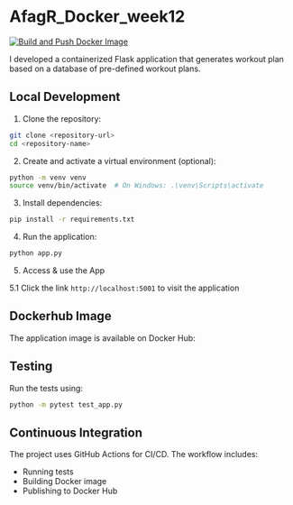 # AfagR_Docker_week12

[![Build and Push Docker Image](https://github.com/nogibjj/AfagR_Docker_mini12/actions/workflows/CI.yml/badge.svg)](https://github.com/nogibjj/AfagR_Docker_mini12/actions/workflows/CI.yml)

I developed a containerized Flask application that generates workout plan based on a database of pre-defined workout plans. 

## Local Development

1. Clone the repository:
```bash
git clone <repository-url>
cd <repository-name>
```

2. Create and activate a virtual environment (optional):
```bash
python -m venv venv
source venv/bin/activate  # On Windows: .\venv\Scripts\activate
```

3. Install dependencies:
```bash
pip install -r requirements.txt
```

4. Run the application:
```bash
python app.py
```


5. Access & use the App

5.1 Click the link `http://localhost:5001` to visit the application


## Dockerhub Image

The application image is available on Docker Hub: 







## Testing

Run the tests using:
```bash
python -m pytest test_app.py
```


## Continuous Integration

The project uses GitHub Actions for CI/CD. The workflow includes:
- Running tests
- Building Docker image
- Publishing to Docker Hub
